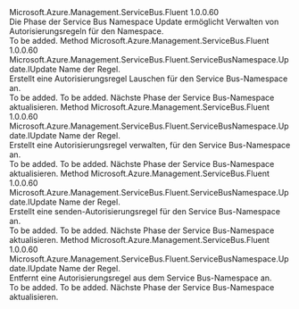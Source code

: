 <Type Name="IWithAuthorizationRule" FullName="Microsoft.Azure.Management.ServiceBus.Fluent.ServiceBusNamespace.Update.IWithAuthorizationRule">
  <TypeSignature Language="C#" Value="public interface IWithAuthorizationRule" />
  <TypeSignature Language="ILAsm" Value=".class public interface auto ansi abstract IWithAuthorizationRule" />
  <TypeSignature Language="DocId" Value="T:Microsoft.Azure.Management.ServiceBus.Fluent.ServiceBusNamespace.Update.IWithAuthorizationRule" />
  <TypeSignature Language="VB.NET" Value="Public Interface IWithAuthorizationRule" />
  <TypeSignature Language="F#" Value="type IWithAuthorizationRule = interface" />
  <AssemblyInfo>
    <AssemblyName>Microsoft.Azure.Management.ServiceBus.Fluent</AssemblyName>
    <AssemblyVersion>1.0.0.60</AssemblyVersion>
  </AssemblyInfo>
  <Interfaces />
  <Docs>
    <summary>
            Die Phase der Service Bus Namespace Update ermöglicht Verwalten von Autorisierungsregeln für den Namespace.
            </summary>
    <remarks>To be added.</remarks>
  </Docs>
  <Members>
    <Member MemberName="WithNewListenRule">
      <MemberSignature Language="C#" Value="public Microsoft.Azure.Management.ServiceBus.Fluent.ServiceBusNamespace.Update.IUpdate WithNewListenRule (string name);" />
      <MemberSignature Language="ILAsm" Value=".method public hidebysig newslot virtual instance class Microsoft.Azure.Management.ServiceBus.Fluent.ServiceBusNamespace.Update.IUpdate WithNewListenRule(string name) cil managed" />
      <MemberSignature Language="DocId" Value="M:Microsoft.Azure.Management.ServiceBus.Fluent.ServiceBusNamespace.Update.IWithAuthorizationRule.WithNewListenRule(System.String)" />
      <MemberSignature Language="VB.NET" Value="Public Function WithNewListenRule (name As String) As IUpdate" />
      <MemberSignature Language="F#" Value="abstract member WithNewListenRule : string -&gt; Microsoft.Azure.Management.ServiceBus.Fluent.ServiceBusNamespace.Update.IUpdate" Usage="iWithAuthorizationRule.WithNewListenRule name" />
      <MemberType>Method</MemberType>
      <AssemblyInfo>
        <AssemblyName>Microsoft.Azure.Management.ServiceBus.Fluent</AssemblyName>
        <AssemblyVersion>1.0.0.60</AssemblyVersion>
      </AssemblyInfo>
      <ReturnValue>
        <ReturnType>Microsoft.Azure.Management.ServiceBus.Fluent.ServiceBusNamespace.Update.IUpdate</ReturnType>
      </ReturnValue>
      <Parameters>
        <Parameter Name="name" Type="System.String" />
      </Parameters>
      <Docs>
        <param name="name">Name der Regel.</param>
        <summary>
            Erstellt eine Autorisierungsregel Lauschen für den Service Bus-Namespace an.
            </summary>
        <returns>To be added.</returns>
        <remarks>To be added.</remarks>
        <return>Nächste Phase der Service Bus-Namespace aktualisieren.</return>
      </Docs>
    </Member>
    <Member MemberName="WithNewManageRule">
      <MemberSignature Language="C#" Value="public Microsoft.Azure.Management.ServiceBus.Fluent.ServiceBusNamespace.Update.IUpdate WithNewManageRule (string name);" />
      <MemberSignature Language="ILAsm" Value=".method public hidebysig newslot virtual instance class Microsoft.Azure.Management.ServiceBus.Fluent.ServiceBusNamespace.Update.IUpdate WithNewManageRule(string name) cil managed" />
      <MemberSignature Language="DocId" Value="M:Microsoft.Azure.Management.ServiceBus.Fluent.ServiceBusNamespace.Update.IWithAuthorizationRule.WithNewManageRule(System.String)" />
      <MemberSignature Language="VB.NET" Value="Public Function WithNewManageRule (name As String) As IUpdate" />
      <MemberSignature Language="F#" Value="abstract member WithNewManageRule : string -&gt; Microsoft.Azure.Management.ServiceBus.Fluent.ServiceBusNamespace.Update.IUpdate" Usage="iWithAuthorizationRule.WithNewManageRule name" />
      <MemberType>Method</MemberType>
      <AssemblyInfo>
        <AssemblyName>Microsoft.Azure.Management.ServiceBus.Fluent</AssemblyName>
        <AssemblyVersion>1.0.0.60</AssemblyVersion>
      </AssemblyInfo>
      <ReturnValue>
        <ReturnType>Microsoft.Azure.Management.ServiceBus.Fluent.ServiceBusNamespace.Update.IUpdate</ReturnType>
      </ReturnValue>
      <Parameters>
        <Parameter Name="name" Type="System.String" />
      </Parameters>
      <Docs>
        <param name="name">Name der Regel.</param>
        <summary>
            Erstellt eine Autorisierungsregel verwalten, für den Service Bus-Namespace an.
            </summary>
        <returns>To be added.</returns>
        <remarks>To be added.</remarks>
        <return>Nächste Phase der Service Bus-Namespace aktualisieren.</return>
      </Docs>
    </Member>
    <Member MemberName="WithNewSendRule">
      <MemberSignature Language="C#" Value="public Microsoft.Azure.Management.ServiceBus.Fluent.ServiceBusNamespace.Update.IUpdate WithNewSendRule (string name);" />
      <MemberSignature Language="ILAsm" Value=".method public hidebysig newslot virtual instance class Microsoft.Azure.Management.ServiceBus.Fluent.ServiceBusNamespace.Update.IUpdate WithNewSendRule(string name) cil managed" />
      <MemberSignature Language="DocId" Value="M:Microsoft.Azure.Management.ServiceBus.Fluent.ServiceBusNamespace.Update.IWithAuthorizationRule.WithNewSendRule(System.String)" />
      <MemberSignature Language="VB.NET" Value="Public Function WithNewSendRule (name As String) As IUpdate" />
      <MemberSignature Language="F#" Value="abstract member WithNewSendRule : string -&gt; Microsoft.Azure.Management.ServiceBus.Fluent.ServiceBusNamespace.Update.IUpdate" Usage="iWithAuthorizationRule.WithNewSendRule name" />
      <MemberType>Method</MemberType>
      <AssemblyInfo>
        <AssemblyName>Microsoft.Azure.Management.ServiceBus.Fluent</AssemblyName>
        <AssemblyVersion>1.0.0.60</AssemblyVersion>
      </AssemblyInfo>
      <ReturnValue>
        <ReturnType>Microsoft.Azure.Management.ServiceBus.Fluent.ServiceBusNamespace.Update.IUpdate</ReturnType>
      </ReturnValue>
      <Parameters>
        <Parameter Name="name" Type="System.String" />
      </Parameters>
      <Docs>
        <param name="name">Name der Regel.</param>
        <summary>
            Erstellt eine senden-Autorisierungsregel für den Service Bus-Namespace an.
            </summary>
        <returns>To be added.</returns>
        <remarks>To be added.</remarks>
        <return>Nächste Phase der Service Bus-Namespace aktualisieren.</return>
      </Docs>
    </Member>
    <Member MemberName="WithoutAuthorizationRule">
      <MemberSignature Language="C#" Value="public Microsoft.Azure.Management.ServiceBus.Fluent.ServiceBusNamespace.Update.IUpdate WithoutAuthorizationRule (string name);" />
      <MemberSignature Language="ILAsm" Value=".method public hidebysig newslot virtual instance class Microsoft.Azure.Management.ServiceBus.Fluent.ServiceBusNamespace.Update.IUpdate WithoutAuthorizationRule(string name) cil managed" />
      <MemberSignature Language="DocId" Value="M:Microsoft.Azure.Management.ServiceBus.Fluent.ServiceBusNamespace.Update.IWithAuthorizationRule.WithoutAuthorizationRule(System.String)" />
      <MemberSignature Language="VB.NET" Value="Public Function WithoutAuthorizationRule (name As String) As IUpdate" />
      <MemberSignature Language="F#" Value="abstract member WithoutAuthorizationRule : string -&gt; Microsoft.Azure.Management.ServiceBus.Fluent.ServiceBusNamespace.Update.IUpdate" Usage="iWithAuthorizationRule.WithoutAuthorizationRule name" />
      <MemberType>Method</MemberType>
      <AssemblyInfo>
        <AssemblyName>Microsoft.Azure.Management.ServiceBus.Fluent</AssemblyName>
        <AssemblyVersion>1.0.0.60</AssemblyVersion>
      </AssemblyInfo>
      <ReturnValue>
        <ReturnType>Microsoft.Azure.Management.ServiceBus.Fluent.ServiceBusNamespace.Update.IUpdate</ReturnType>
      </ReturnValue>
      <Parameters>
        <Parameter Name="name" Type="System.String" />
      </Parameters>
      <Docs>
        <param name="name">Name der Regel.</param>
        <summary>
            Entfernt eine Autorisierungsregel aus dem Service Bus-Namespace an.
            </summary>
        <returns>To be added.</returns>
        <remarks>To be added.</remarks>
        <return>Nächste Phase der Service Bus-Namespace aktualisieren.</return>
      </Docs>
    </Member>
  </Members>
</Type>